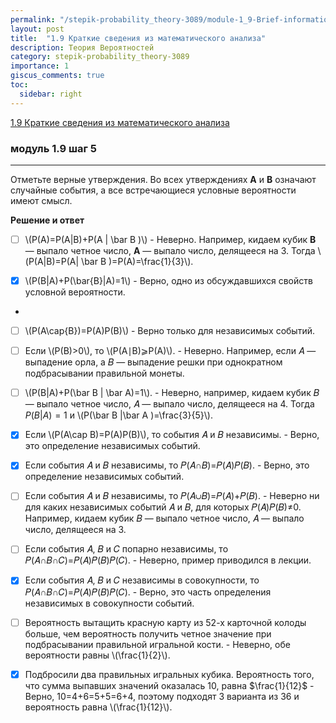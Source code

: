 ```yaml
---
permalink: "/stepik-probability_theory-3089/module-1_9-Brief-information-from-mathematical-analysis"
layout: post
title:  "1.9 Краткие сведения из математического анализа"
description: Теория Вероятностей
category: stepik-probability_theory-3089
importance: 1
giscus_comments: true
toc:
  sidebar: right
---
```


[1.9 Краткие сведения из математического анализа](https://stepik.org/lesson/48666/step/1?unit=26436)

### модуль 1.9 шаг 5

-------------------------------------------------

Отметьте верные утверждения. Во всех утверждениях **A** и **B** означают случайные события, 
а все встречающиеся условные вероятности имеют смысл.

**Решение и ответ**

- [ ] \\(P(A)=P(A|B)+P(A | \bar B )\\) - Неверно. Например, кидаем кубик **B** — выпало четное число, **A** — выпало число, делящееся на 3.
Тогда \\(P(A|B)=P(A| \bar B )=P(A)=\frac{1}{3}\\).

- [x] \\(P(B|A)+P(\bar{B}|A)=1\\) - Верно, одно из обсуждавшихся свойств условной вероятности.
- 
- [ ] \\(P(A\cap{B})=P(A)P(B)\\) - Верно только для независимых событий.
- [ ] Если \\(P(B)>0\\), то \\(P(A∣B)⩾P(A)\\). - Неверно. Например, если 𝐴 — выпадение орла, а 𝐵 — выпадение решки при однократном подбрасывании правильной монеты.
- [ ] \\(P(B|A)+P(\bar B | \bar A)=1\\). - Неверно, например, кидаем кубик 𝐵 — выпало четное число, 𝐴 — выпало число, делящееся на 4. Тогда $P(B|A)=1$ и \\(P(\bar B |\bar A )=\frac{3}{5}\\).
- [x] Если \\(P(A\cap B)=P(A)P(B)\\), то события 𝐴 и 𝐵 независимы. - Верно, это определение независимых событий.
- [x] Если события 𝐴 и 𝐵 независимы, то 𝑃(𝐴∩𝐵)=𝑃(𝐴)𝑃(𝐵). - Верно, это определение независимых событий.
- [ ] Если события 𝐴 и 𝐵 независимы, то 𝑃(𝐴∪𝐵)=𝑃(𝐴)+𝑃(𝐵). - Неверно ни для каких независимых событий 𝐴 и 𝐵, для которых 𝑃(𝐴)𝑃(𝐵)≠0. Например, кидаем кубик 𝐵 — выпало четное число, 𝐴 — выпало число, делящееся на 3.
- [ ] Если события 𝐴, 𝐵 и 𝐶 попарно независимы, то 𝑃(𝐴∩𝐵∩𝐶)=𝑃(𝐴)𝑃(𝐵)𝑃(𝐶). - Неверно, пример приводился в лекции.
- [x] Если события 𝐴, 𝐵 и 𝐶 независимы в совокупности, то 𝑃(𝐴∩𝐵∩𝐶)=𝑃(𝐴)𝑃(𝐵)𝑃(𝐶). - Верно, это часть определения независимых в совокупности событий.
- [ ] Вероятность вытащить красную карту из 52-х карточной колоды больше, чем вероятность получить четное значение при подбрасывании правильной игральной кости. - Неверно, обе вероятности равны \\(\frac{1}{2}\\).
- [x] Подбросили два правильных игральных кубика. Вероятность того, что сумма выпавших значений оказалась 10, равна $\frac{1}{12}$ - Верно, 10=4+6=5+5=6+4, поэтому подходят 3 варианта из 36 и вероятность равна \\(\frac{1}{12}\\).

